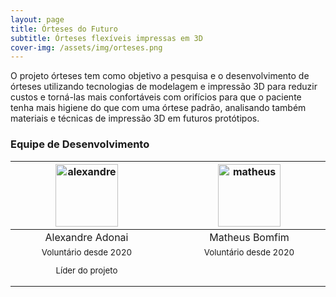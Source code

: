 ```yaml
---
layout: page
title: Órteses do Futuro
subtitle: Órteses flexíveis impressas em 3D
cover-img: /assets/img/orteses.png
---
```


O projeto órteses tem como objetivo a pesquisa e o desenvolvimento de órteses utilizando tecnologias de modelagem e impressão 3D para reduzir custos e torná-las mais confortáveis com orifícios para que o paciente tenha mais higiene do que com uma órtese padrão, analisando também materiais e técnicas de impressão 3D em futuros protótipos.

### Equipe de Desenvolvimento
<div class="row">
  <div class=" col-xl-auto offset-xl-0 col-lg-4 offset-lg-0">
    <div class="mobile-side-scroller">
      <table class="table-borderless highlight">
        <thead>
          <tr>
            <th><center><img src="{{ 'assets/img/voluntarios/alexandre_adonai.png' | relative_url }}" width="100" alt="alexandre" class="img-fluid rounded-circle" /></center></th>
            <th></th>
            <th><center><img src="{{ 'assets/img/voluntarios/matheus_bomfim.png' | relative_url }}" width="100" alt="matheus" class="img-fluid rounded-circle"/></center></th>
          </tr>
        </thead>
        <tbody>
          <tr class="font-weight-bolder" style="text-align: center margin-top: 0">
            <td width="50%"><center>Alexandre Adonai</center></td>
            <td></td>
            <td width="50%"><center>Matheus Bomfim</center></td>
          </tr>
          <tr style="text-align: center" >
            <td style="vertical-align: top"><small><center>Voluntário desde 2020 <p/> Líder do projeto</center></small></td>
            <td></td>
            <td style="vertical-align: top"><small><center>Voluntário desde 2020</center></small></td>
          </tr>
        </tbody>
      </table>
    </div>
  </div>
</div>
